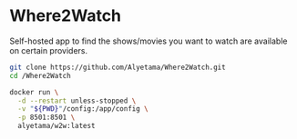 # Where2Watch

Self-hosted app to find the shows/movies you want to watch are available on certain providers.

```bash
git clone https://github.com/Alyetama/Where2Watch.git
cd /Where2Watch
```

```bash
docker run \
  -d --restart unless-stopped \
  -v "${PWD}"/config:/app/config \
  -p 8501:8501 \
  alyetama/w2w:latest
```
